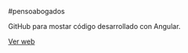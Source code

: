 #pensoabogados

GitHub para mostar código desarrollado con Angular. 

[Ver web](https://mildredpenso.000webhostapp.com/)
